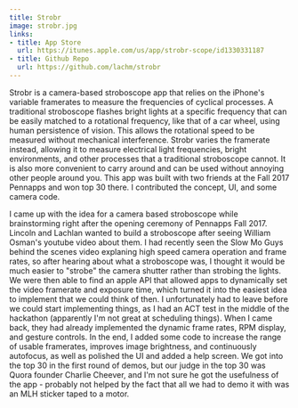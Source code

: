 ```yaml
---
title: Strobr
image: strobr.jpg
links: 
- title: App Store
  url: https://itunes.apple.com/us/app/strobr-scope/id1330331187
- title: Github Repo
  url: https://github.com/lachm/strobr
---
```


Strobr is a camera-based stroboscope app that relies on the iPhone's variable framerates to measure the frequencies of cyclical processes. A traditional stroboscope flashes bright lights at a specific frequency that can be easily matched to a rotational frequency, like that of a car wheel, using human persistence of vision. This allows the rotational speed to be measured without mechanical interference. Strobr varies the framerate instead, allowing it to measure electrical light frequencies, bright environments, and other processes that a traditional stroboscope cannot. It is also more convenient to carry around and can be used without annoying other people around you. This app was built with two friends at the Fall 2017 Pennapps and won top 30 there. I contributed the concept, UI, and some camera code.

I came up with the idea for a camera based stroboscope while brainstorming right after the opening ceremony of Pennapps Fall 2017. Lincoln and Lachlan wanted to build a stroboscope after seeing William Osman's youtube video about them. I had recently seen the Slow Mo Guys behind the scenes video explaning high speed camera operation and frame rates, so after hearing about what a stroboscope was, I thought it would be much easier to "strobe" the camera shutter rather than strobing the lights. We were then able to find an apple API that allowed apps to dynamically set the video framerate and exposure time, which turned it into the easiest idea to implement that we could think of then. I unfortunately had to leave before we could start implementing things, as I had an ACT test in the middle of the hackathon (apparently I'm not great at scheduling things). When I came back, they had already implemented the dynamic frame rates, RPM display, and gesture controls. In the end, I added some code to increase the range of usable framerates, improves image brightness, and continuously autofocus, as well as polished the UI and added a help screen. We got into the top 30 in the first round of demos, but our judge in the top 30 was Quora founder Charlie Cheever, and I'm not sure he got the usefulness of the app - probably not helped by the fact that all we had to demo it with was an MLH sticker taped to a motor.

